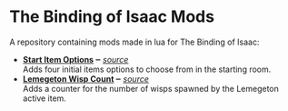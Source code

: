 # The Binding of Isaac Mods

A repository containing mods made in lua for The Binding of Isaac:

- **[Start Item Options](https://steamcommunity.com/sharedfiles/filedetails/?id=2817244186) ‒** *[source](start_item_options)*  
    Adds four initial items options to choose from in the starting room.
- **[Lemegeton Wisp Count](https://steamcommunity.com/sharedfiles/filedetails/?id=2966407131) ‒** *[source](lemegeton_wisp_count)*  
    Adds a counter for the number of wisps spawned by the Lemegeton active item.
